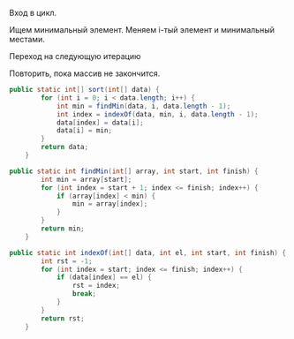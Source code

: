 Вход в цикл.

Ищем минимальный элемент. Меняем i-тый элемент и минимальный местами.

Переход на следующую итерацию

Повторить, пока массив не закончится.

```java
public static int[] sort(int[] data) {
        for (int i = 0; i < data.length; i++) {
            int min = findMin(data, i, data.length - 1);
            int index = indexOf(data, min, i, data.length - 1);
            data[index] = data[i];
            data[i] = min;
        }
        return data;
    }

public static int findMin(int[] array, int start, int finish) {
        int min = array[start];
        for (int index = start + 1; index <= finish; index++) {
            if (array[index] < min) {
                min = array[index];
            }
        }
        return min;
    }

public static int indexOf(int[] data, int el, int start, int finish) {
        int rst = -1;
        for (int index = start; index <= finish; index++) {
            if (data[index] == el) {
                rst = index;
                break;
            }
        }
        return rst;
    }
```



